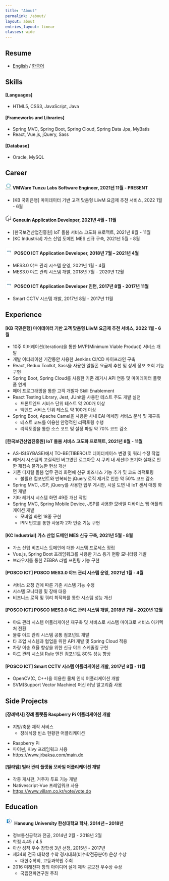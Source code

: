 ```yaml
---
title: "About"
permalink: /about/
layout: about
entries_layout: linear
classes: wide
---
```


## Resume

* [English][resume-eng-link] / [한국어][resume-kor-link]

## Skills

#### [Languages]

* HTML5, CSS3, JavaScript, Java

#### [Frameworks and Libraries]

* Spring MVC, Spring Boot, Spring Cloud, Spring Data Jpa, MyBatis
* React, Vue.js, jQuery, Sass

#### [Database]

* Oracle, MySQL

## Career

#### <img src="/images/about/about-4.jpg" width="4%"/> VMWare Tunzu Labs Software Engineer, 2021년 11월 - PRESENT

* [KB 국민은행] 마이데이터 기반 고객 맞춤형 LiivM 요금제 추천 서비스, 2022 1월 - 6월

#### <img src="/images/about/about-3.jpg" width="4%"/> Geneuin Application Developer, 2021년 4월 - 11월

* [한국보건산업진흥원] IoT 돌봄 서비스 고도화 프로젝트, 2021년 8월 - 11월
* [KC Industrial] 가스 산업 도메인 MES 신규 구축, 2021년 5월 - 8월

#### <img src="/images/about/about-1.jpg" width="5%"/> POSCO ICT Application Developer, 2018년 7월 – 2021년 4월

* MES3.0 야드 관리 시스템 운영, 2021년 1월 - 4월
* MES3.0 야드 관리 시스템 개발, 2018년 7월 - 2020년 12월

#### <img src="/images/about/about-1.jpg" width="5%"/> POSCO ICT Application Developer 인턴, 2017년 8월 - 2017년 11월

* Smart CCTV 시스템 개발, 2017년 8월 - 2017년 11월

## Experience

#### [KB 국민은행] 마이데이터 기반 고객 맞춤형 LiivM 요금제 추천 서비스, 2022 1월 - 6월

* 10주 이터레이션(iteration)을 통한 MVP(Minimum Viable Product) 서비스 개발
* 개발 이터레이션 기간동안 사용한 Jenkins CI/CD 파이프라인 구축
* React, Redux Toolkit, Sass을 사용한 알뜰폰 요금제 추천 및 상세 정보 조회 기능 구현
* Spring Boot, Spring Cloud를 사용한 기존 레거시 API 연동 및 마이데이터 플랫폼 연계
* 페어 프로그래밍을 통한 고객 개발자 Skill Enablement
* React Testing Library, Jest, JUnit을 사용한 테스트 주도 개발 실천
    * 프론트엔드 서비스 단위 테스트 약 200개 이상
    * 백엔드 서비스 단위 테스트 약 100개 이상
* Spring Boot, Apache Camel을 사용한 사내 EAI 메세징 서비스 분석 및 재구축
    * 테스트 코드를 이용한 안정적인 리팩토링 수행
    * 리팩토링을 통한 소스 코드 및 설정 파일 약 70% 코드 감소

#### [한국보건산업진흥원] IoT 돌봄 서비스 고도화 프로젝트, 2021년 8월 - 11월

* AS-IS(SYBASE)에서 TO-BE(TIBERO)로 데이터베이스 변경 및 쿼리 수정 작업
* 레거시 시스템의 고질적인 버그였던 로그아웃 시 쿠키 내 세션ID 초기화 실패로 인한 재접속 불가능한 현상 개선 
* 기존 디지털 돌봄 업무 관리 화면에 신규 비즈니스 기능 추가 및 코드 리팩토링
    * 불필요 컴포넌트와 반복되는 jQuery 로직 제거로 인한 약 50% 코드 감소
* Spring MVC, JSP, jQuery를 사용한 업무 게시판, 시설 도면 내 IoT 센서 매칭 화면 개발
* 기타 레거시 시스템 화면 49종 개선 작업
* Spring MVC, Spring Mobile Device, JSP를 사용한 모바일 디바이스 웹 어플리케이션 개발
    * 모바일 화면 18종 구현
    * PIN 번호를 통한 사용자 2차 인증 기능 구현

#### [KC Industrial] 가스 산업 도메인 MES 신규 구축, 2021년 5월 - 8월

<!-- *  -->
- 가스 산업 비즈니스 도메인에 대한 시스템 프로세스 정립
- Vue.js, Spring Boot 프레임워크를 사용한 가스 용기 현황 모니터링 개발
- 브라우저를 통한 ZEBRA 라벨 프린팅 기능 구현

#### [POSCO ICT] POSCO MES3.0 야드 관리 시스템 운영, 2021년 1월 - 4월

- 서비스 요청 건에 따른 기존 시스템 기능 수정
- 시스템 모니터링 및 장애 대응
- 비즈니스 로직 및 쿼리 최적화를 통한 시스템 성능 개선

#### [POSCO ICT] POSCO MES3.0 야드 관리 시스템 개발, 2018년 7월 – 2020년 12월

- 야드 관리 시스템 어플리케이션 재구축 및 서비스로 시스템 마이크로 서비스 아키텍처 전환
- 물류 야드 관리 시스템 공통 컴포넌트 개발
- 타 조업 시스템과 협업을 위한 API 개발 및 Spring Cloud 적용
- 차량 이송 효율 향상을 위한 신규 야드 스케줄링 구현
- 야드 관리 시스템 Rule 엔진 컴포넌트 80% 성능 향상

#### [POSCO ICT] Smart CCTV 시스템 어플리케이션 개발, 2017년 8월 - 11월

- OpenCV(C, C++)을 이용한 물체 인식 어플리케이션 개발
- SVM(Support Vector Machine) 머신 러닝 알고리즘 사용

## Side Projects

#### [장례박사] 장례 플랫폼 Raspberry Pi 어플리케이션 개발

* 지방/축문 제작 서비스 
    - 장례식장 빈소 현황판 어플리케이션
- Raspberry Pi
- 파이썬, Kivy 프레임워크 사용
- <https://www.jrbaksa.com/main.do>

#### [빌라엠] 빌라 관리 플랫폼 모바일 어플리케이션 개발

- 각종 게시판, 거주자 투표 기능 개발
- Nativescript-Vue 프레임워크 사용
- <https://www.villam.co.kr/vote/vote.do>

## Education

#### <img src="/images/about/about-2.jpg" width="5%"/>  Hansung University 한성대학교 학사, 2014년 – 2018년

- 정보통신공학과 전공, 2014년 2월 - 2018년 2월
- 학점 4.45 / 4.5
- 아산 성적 우수 장학생 3년 선정, 2015년 - 2017년
- 제34회 전국 대학생 수학 경시대회(비수학전공분야) 은상 수상
    - 대한수학회, 고등과학원 주최
- 2016 미래전파 창의 아이디어 설계 제작 공모전 우수상 수상
    - 국립전파연구원 주최

[resume-eng-link]: /resume/resume-eng.pdf
[resume-kor-link]: /resume/resume-kor.pdf